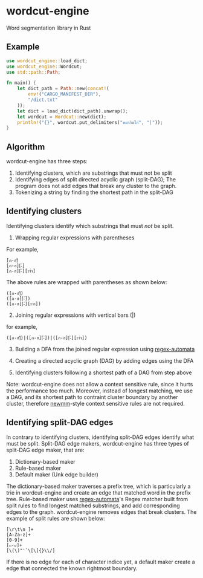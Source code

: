 # wordcut-engine

Word segmentation library in Rust

## Example

```Rust
use wordcut_engine::load_dict;
use wordcut_engine::Wordcut;
use std::path::Path;

fn main() {
    let dict_path = Path::new(concat!(
        env!("CARGO_MANIFEST_DIR"),
        "/dict.txt"
    ));
    let dict = load_dict(dict_path).unwrap();
    let wordcut = Wordcut::new(dict);
    println!("{}", wordcut.put_delimiters("หมากินไก่", "|"));
}
```

## Algorithm

wordcut-engine has three steps:

1. Identifying clusters, which are substrings that must not be split
2. Identifying edges of split directed acyclic graph (split-DAG); The program does not add edges that break any cluster to the graph.
3. Tokenizing a string by finding the shortest path in the split-DAG

## Identifying clusters

Identifying clusters identify which substrings that must _not_ be split.

1. Wrapping regular expressions with parentheses

For example,

```
[ก-ฮ]็
[ก-ฮ][่-๋]
[ก-ฮ][่-๋][ะาำ]
```

The above rules are wrapped with parentheses as shown below:

```
([ก-ฮ]็)
([ก-ฮ][่-๋])
([ก-ฮ][่-๋][ะาำ])
```

2. Joining regular expressions with vertical bars (|) 

for example, 

```
([ก-ฮ]็)|([ก-ฮ][่-๋])|([ก-ฮ][่-๋][ะาำ])
```

3. Building a DFA from the joined regular expression using [regex-automata](https://github.com/BurntSushi/regex-automata)

4. Creating a directed acyclic graph (DAG) by adding edges using the DFA

5. Identifying clusters following a shortest path of a DAG from step above

Note: wordcut-engine does not allow a context sensitive rule, since it hurts the performance too much. Moreover, instead of longest matching, we use a DAG, and its shortest path to contraint cluster boundary by another cluster, therefore [newmm](https://github.com/PyThaiNLP/pythainlp/blob/dev/pythainlp/tokenize/newmm.py)-style context sensitive rules are not required.


## Identifying split-DAG edges

In contrary to identifying clusters, identifying split-DAG edges identify what must be split. Split-DAG edge makers, wordcut-engine has three types of split-DAG edge maker, that are:

1. Dictionary-based maker
2. Rule-based maker
3. Default maker (Unk edge builder)

The dictionary-based maker traverses a prefix tree, which is particularly a trie in wordcut-engine and create an edge that matched word in the prefix tree. Rule-based maker uses [regex-automata](https://github.com/BurntSushi/regex-automata)'s Regex matcher built from split rules to find longest matched substrings, and add corresponding edges to the graph. wordcut-engine removes edges that break clusters. The example of split rules are shown below:

```
[\r\t\n ]+
[A-Za-z]+
[0-9]+
[๐-๙]+
[\(\)"'`\[\]{}\\/]
```

If there is no edge for each of character indice yet, a default maker create a edge that connected the known rightmost boundary.
